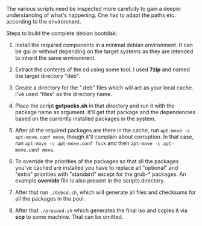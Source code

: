 The various scripts need be inspected more carefully to gain a deeper
understanding of what's happening. One has to adapt the paths
etc. according to the environment.

Steps to build the complete debian bootdisk:

1. Install the required components in a minimal debian environment. It
can be gui or without depending on the target systems as they are
intended to inherit the same environment.

2. Extract the contents of the cd using some tool. I used **7zip** and
named the target directory "deb".

3. Create a directory for the ".deb" files which will act as your
local cache. I've used "files" as the directory name.

4. Place the script **getpacks.sh** in that directory and run it with
the package name as argument. It'll get that package and the
dependencies based on the currently installed packages in the system.

5. After all the required packages are there in the cache, run
`apt-move -c apt-move.conf move`, though it'll complain about
corruption. In that case, run `apt-move -c apt-move.conf fsck` and
then `apt-move -c apt-move.conf move`.

6. To override the priorities of the packages so that all the packages
you've cached are installed you have to replace all "optional" and
"extra" priorities with "standard" except for the grub-* packages. An
example **override** file is also present in the scripts directory.

7. After that run `./debcd.sh`, which will generate all files and
checksums for all the packages in the pool.

8. After that `./preseed.sh` which generates the final iso and copies it
via **scp** to some machine. That can be omitted.

